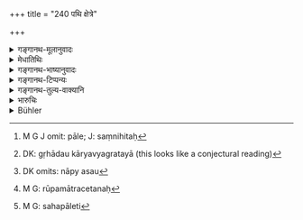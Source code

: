 +++
title = "240 पथि क्षेत्रे"

+++

<details><summary>गङ्गानथ-मूलानुवादः</summary>

If cattle attended by the keeper be found in an enclosed field, on the road-side or near the village, the keeper should be fined a hundred; but cattle without a keeper shall be driven off.—(240)
</details>

<details><summary>मेधातिथिः</summary>

**परिवृते पथि क्षेत्रे** **ग्राम**समीपवर्तिनि च परीहारमध्यगते । **अन्त**शब्दः समीपवचनः । यदि भक्षयेत् पशुः **सपालश्** च स्यात्, संनिहिते पाले,[^११०] **पालः शतदण्डार्थः** पशोर् दण्डासंभवात् । पाले ऽसंनिहिते ऽपि गृहे यदा[^१११] । नाप्य् असौ[^११२] पालः प्रसिद्धो न पुनस् तत्प्रेषितो वारिको रूपकमात्रवेतनः[^११३] । **विपालाः पशवो वारयितव्या** दण्डादिना, न तु दण्डनीयाः । **विपालाश्** चोत्सृष्टवृषादयः । अन्येषां तु विपालानां स्वामिनो दण्डः । 


[^११३]:
     M G: rūpamātracetanaḥ


[^११२]:
     DK omits: nāpy asau


[^१११]:
     DK: gṛhādau kāryavyagratayā (this looks like a conjectural reading)


[^११०]:
     M G J omit: pāle; J: saṃnihitaḥ

- <u>अथ वा</u> **अपरिवृते** इति प्रश्लेषः । क्षेत्रसंबन्धाच् च गम्यमानः क्षेत्रस्वामी सपाल इत्य् अन्यपदार्थतयाभिसंबध्यते "सहपालेन"[^११४] इति । 


[^११४]:
     M G: sahapāleti

क्षेत्रे को दण्ड्यः । उभौ दण्ड्यौ । पालः क्षेत्रिकश् च । क्षेत्रिकस् तावत् किल किम् इति पथि क्षेत्रे वृतिं न कृतवान् । पालेनापि वृतौ चास्त्यां किं क्षेत्रं खादयितव्यम् । विपालं[^११५] प्रमादाद् यूथच्युतं वारयेत् । तथा च गौतमः- "पथि क्षेत्रे ऽनावृते पालक्षेत्रिकयोः" (ग्ध् १२.२१) इति ॥ ८.२४० ॥
</details>

<details><summary>गङ्गानथ-भाष्यानुवादः</summary>

‘*In an enclosed field, either on the road-side, or near the village*’—
within the pasture-ground;—the term ‘*anta*’ means *near*;—if the cattle
should eat the crops,—and the keeper be on the spot,—then he should ‘*be
fined* *a* *hundred*’, since no fine could be imposed upon the cattle;
so also when the keeper is close by, if he is too much engrossed in his
family-affairs, and does not send any hired person to see to the cattle.

‘*Cattle without a keeper*’ should he ‘*driven off*’ with a stick or
some such thing; and they shall not he punished. ‘*Cattle without a
keeper*’ that are meant here are such calves as have been sot free in
connection with certain religious rites. (These belong to no one). In
the case of other cattle roaming about without a keeper, punishment
shall he inflicted upon the owner.

Or, we may read ‘*aparivṛtā*,’ ‘*unenclosed*,’ ‘*unfenced*,’ *for*
‘*parivṛtā*,’ ‘*enclosed*,’ and ‘*sapāla*’ may be taken as standing for
‘*the owner along with the keeper*,’—the compound ‘*sapāla*’ meaning a
party other than the one denoted by the terms of the compound, *i.e.,
one along with the keeper*—and the question arising ‘who is to be
punished in this case?’—the answer is that both the owner of the field
and the keeper of the cattle should ho punished;—tho owner being
punished for the fault of having cultivated the field near the road-side
and not fencing it; if it had been fenced, how could the crops have been
eaten?

‘*Cattle without a keeper*’—which may have strayed from the herd—should
be driven off. Says Gautama (12.21)—‘When there is an unfenced field on
the road-side, punishment shall be inflicted on the keeper and on the
cultivator of the field.’—(240)
</details>

<details><summary>गङ्गानथ-टिप्पन्यः</summary>

‘*Vārayet*’—Rāmacandra reads ‘*cārayet*’ and takes the whole verse as a
single sentence—‘If the cattle-keeper *takes the cattle to graze* in a
field that is fenced, he shall be fined along with his master.’

This verse is quoted in *Vivādaratnākara* (p. 232), which reads
‘*cārayet*’ for ‘*vārayet* it explains the meaning of the verse to
be—‘The field on the road-side or on village precincts being duly
fenced, if its crops are eaten (this clause is to be added), then the
keeper of the cattle is to be fined one hundred (*paṇas*), and the stray
cattle is to he caught and tied up.’

It is quoted in *Parāśaramādhava* (Vyavahāra, p. 266), which adds the
following notes:—When a field on the road-side has been duly fenced, if
cattle break through the fence and destroy the crops, the keeper of the
cattle is to be filled a hundred *paṇas*; similarly when a field on the
precincts of a village has been duly fenced, if cattle break into it and
eat the crops, the keeper is to be fined a hundred *paṇas*. This
indicates that there is to be no punishment if the field is unfenced.

It is quoted in *Aparārka* (p. 771), which explains the meaning to be
that when the field on the road-side and other such places has been duly
fenced, if it is damaged by cattle which is attended by their keeper,
then the keeper is to be fined one hundred; but if the cattle is
unattended it shall be driven off;—and in *Vīramitrodaya* (Vyavahāra,
137b), which explains ‘*pathi kṣetre*’ a s ‘in a field close by the
path,’—and ‘*grāmāntīye*’ as ‘lying on the outskirts of the village.’
</details>

<details><summary>गङ्गानथ-तुल्य-वाक्यानि</summary>

*Nārada* (11.28, 29, 35).—‘When crops have been destroyed by cows or
other cattle crossing a fence, the herdsman deserves punishment in that
case, unless he should have done his best to keep the cattle off. When
the crops have been entirely destroyed to the very roots, the owner of
them may claim a corresponding quantity of grain as damages; the
herdsman shall be corporally punished: and the owner of the cattle shall
pay a fine. When cows, straying through the fault of their keeper, have
entered a field, no punishment shall be inflicted on their owner; the
herdsman alone being punishable.’

*Gautama* (12.19-20).—‘If damage is done by cattle, the responsibility
lies on the owner; but if the cattle were attended by a herdsman, then
it falls on the latter.’

*Āpastamba* (2.28.5).—‘If cattle, leaving their stable, eat the crops of
other persons, then the owner of the crops, or the King’s servants, may
make them lean by impounding them; hut this punishment shall not he
over-done.’

*Viṣṇu* (5.140-146).—‘If a she-buffalo damages crops, her keeper shall
he fined eight *māṣas*; if she has been without a keeper, her owner
shall pay the fine. For mischief done by a horse or a camel, or an ass,
the fine shall he the same. For damage done by a cow, it shall he half;
half of that again in the case of the goat or the sheep. For cattle
abiding in the field after eating the crops, the fine shall he double;
and in every case the owner of the field shall receive the value of the
crops that have been destroyed.’

*Yājñavalkya* (2.162).—‘In the case of a field on the roadside, or
adjacent to the pasture-land of the village, if cattle is allowed to
graze unintentionally, there is no offence; but if it is done
intentionally, the man deserves punishment like the thief.’

*Uśanas* (Vivādaratnākara, p. 232).—‘If a man asks for compensation for
the crops that may haves been grazed by a cow, his Pitṛs and deities do
not accept his offerings.’
</details>

<details><summary>भारुचिः</summary>

यष्टिपातेन खादयन् पालः शतदण्डार्हः स्यात्, **विपालं** च **पशुं वारयेत्** । अदण्डश् च स्यात् पशुपालः तदसंनिधानात् । अन्यस् त्व् अत्रार्थः सह पालेन **सपालः** क्षेत्रिकः न पशुर् अत्रोच्यते । पूर्ववच्छतदण्डार्हः स्यात् । उभयापराधात्, क्षेत्रिकेण तावत् किम् इति क्षेत्रं स्वम् अनावृतम् इति, तस्माद् उभयापराधाद् उभयोर् दण्डः । गौतमीये ऽपि चोक्तम् "पथि क्षेत्रे ऽनावृते पालक्षेत्रिकयोः" इति ॥ ८.२३९ ॥
</details>

<details><summary>Bühler</summary>

240	(If cattle do mischief) in an enclosed field near a highway or near a village, the herdsman shall be fined one hundred (panas); (but cattle), unattended by a herdsman, (the watchman in the field) shall drive away.
</details>

